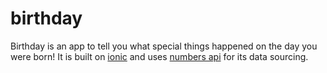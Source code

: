 # birthday
Birthday is an app to tell you what special things happened on the day you were born! It is built on [ionic](http://ionicframework.com) and uses [numbers api](http://numbersapi.com) for its data sourcing.
